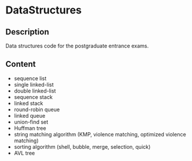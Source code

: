 # DataStructures


## Description

Data structures code for the postgraduate entrance exams.


## Content

* sequence list
* single linked-list
* double linked-list
* sequence stack
* linked stack
* round-robin queue
* linked queue
* union-find set
* Huffman tree
* string matching algorithm (KMP, violence matching, optimized violence matching)
* sorting algorithm (shell, bubble, merge, selection, quick)
* AVL tree
